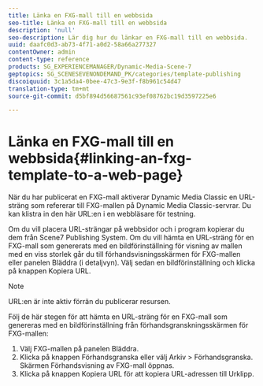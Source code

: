 ```yaml
---
title: Länka en FXG-mall till en webbsida
seo-title: Länka en FXG-mall till en webbsida
description: 'null'
seo-description: Lär dig hur du länkar en FXG-mall till en webbsida.
uuid: daafc0d3-ab73-4f71-a0d2-58a66a277327
contentOwner: admin
content-type: reference
products: SG_EXPERIENCEMANAGER/Dynamic-Media-Scene-7
geptopics: SG_SCENESEVENONDEMAND_PK/categories/template-publishing
discoiquuid: 3c1a5da4-0bee-47c3-9e3f-f8b961c54d47
translation-type: tm+mt
source-git-commit: d5bf894d56687561c93ef08762bc19d3597225e6

---
```



# Länka en FXG-mall till en webbsida{#linking-an-fxg-template-to-a-web-page}

När du har publicerat en FXG-mall aktiverar Dynamic Media Classic en URL-sträng som refererar till FXG-mallen på Dynamic Media Classic-servrar. Du kan klistra in den här URL:en i en webbläsare för testning.

Om du vill placera URL-strängar på webbsidor och i program kopierar du dem från Scene7 Publishing System. Om du vill hämta en URL-sträng för en FXG-mall som genererats med en bildförinställning för visning av mallen med en viss storlek går du till förhandsvisningsskärmen för FXG-mallen eller panelen Bläddra (i detaljvyn). Välj sedan en bildförinställning och klicka på knappen Kopiera URL.

>[!NOTE]
>
>URL:en är inte aktiv förrän du publicerar resursen.

Följ de här stegen för att hämta en URL-sträng för en FXG-mall som genereras med en bildförinställning från förhandsgranskningsskärmen för FXG-mallen:

1. Välj FXG-mallen på panelen Bläddra.
1. Klicka på knappen Förhandsgranska eller välj Arkiv > Förhandsgranska. Skärmen Förhandsvisning av FXG-mall öppnas.
1. Klicka på knappen Kopiera URL för att kopiera URL-adressen till Urklipp.

